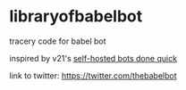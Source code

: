 # libraryofbabelbot
tracery code for babel bot

inspired by v21's [self-hosted bots done quick](https://github.com/v21/tracerybot)

link to twitter: <https://twitter.com/thebabelbot>


